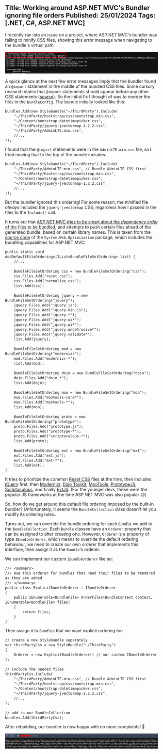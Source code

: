 Title: Working around ASP.NET MVC's Bundler ignoring file orders
Published: 25/01/2024
Tags: [.NET, C#, ASP.NET MVC]
---

I recently ran into an issue on a project, where ASP.NET MVC's bundler was failing to minify CSS files, showing this error message when navigating to the bundle's virtual path:

![Minify Error](./img/minify-error.png)

A quick glance at the next few error messages imply that the bundler found an `@import` statement in the middle of the bundled CSS files. Some cursory research states that `@import` statements should appear before any other CSS statements ([source](https://www.thoughtco.com/difference-between-important-and-link-3466404)). So the initial fix I thought of was to reorder the files in the `BundleConfig`. The bundle initially looked like this:

```
bundles.Add(new StyleBundle("~/ThirdParty").Include(
    "~/ThirdParty/bootstrap/css/bootstrap.min.css",
    "~/Content/bootstrap-datetimepicker.css",
    "~/ThirdParty/jquery-jvectormap-1.2.2.css",
    "~/ThirdParty/AdminLTE.min.css",
    //...
));
```

I found that the `@import` statements were in the `AdminLTE.min.css` file, so I tried moving that to the top of the bundle includes:

```
bundles.Add(new StyleBundle("~/ThirdParty").Include(
    "~/ThirdParty/AdminLTE.min.css", // Bundle AdminLTE CSS first
    "~/ThirdParty/bootstrap/css/bootstrap.min.css",
    "~/Content/bootstrap-datetimepicker.css",
    "~/ThirdParty/jquery-jvectormap-1.2.2.css",
    //...
));
```

But the bundler ignored this ordering! For some reason, the minified file *always* included the `jquery-jvectormap` CSS, regardless how I passed in the files to the `Include()` call.

It turns out that [ASP.NET MVC tries to be smart about the *dependency order* of the files to be bundled](https://stackoverflow.com/a/19461440/2335880), and attempts to push certain files ahead of the generated bundle, based on certain library names. This is taken from the [source code](https://github.com/aspnet/AspNetWebOptimization/blob/master/src/System.Web.Optimization/BundleCollection.cs#L239) of the `System.Web.Optimization` package, which includes the bundlilng capabilities for ASP.NET MVC:

```
public static void AddDefaultFileOrderings(IList<BundleFileSetOrdering> list) {
    //...

    BundleFileSetOrdering css = new BundleFileSetOrdering("css");
    css.Files.Add("reset.css");
    css.Files.Add("normalize.css");
    list.Add(css);

    BundleFileSetOrdering jquery = new BundleFileSetOrdering("jquery");
    jquery.Files.Add("jquery.js");
    jquery.Files.Add("jquery-min.js");
    jquery.Files.Add("jquery-*");
    jquery.Files.Add("jquery-ui*");
    jquery.Files.Add("jquery.ui*");
    jquery.Files.Add("jquery.unobtrusive*");
    jquery.Files.Add("jquery.validate*");
    list.Add(jquery);

    BundleFileSetOrdering mod = new BundleFileSetOrdering("modernizr");
    mod.Files.Add("modernizr-*");
    list.Add(mod);

    BundleFileSetOrdering dojo = new BundleFileSetOrdering("dojo");
    dojo.Files.Add("dojo.*");
    list.Add(dojo);

    BundleFileSetOrdering moo = new BundleFileSetOrdering("moo");
    moo.Files.Add("mootools-core*");
    moo.Files.Add("mootools-*");
    list.Add(moo);

    BundleFileSetOrdering proto = new BundleFileSetOrdering("prototype");
    proto.Files.Add("prototype.js");
    proto.Files.Add("prototype-*");
    proto.Files.Add("scriptaculous-*");
    list.Add(proto);

    BundleFileSetOrdering ext = new BundleFileSetOrdering("ext");
    ext.Files.Add("ext.js");
    ext.Files.Add("ext-*");
    list.Add(ext);
}
```

It tries to prioritize the common [Reset CSS](https://meyerweb.com/eric/tools/css/reset/) files at the time, then includes [jQuery](https://jquery.com) first, then [Modernizr](https://github.com/Modernizr/Modernizr), [Dojo Toolkit](https://dojotoolkit.org/), [MooTools](https://mootools.net/), [PrototypeJS](http://prototypejs.org/), [Scriptaculous](http://script.aculo.us/), and finally [ExtJS](https://www.sencha.com/products/extjs/). (For the younger devs, these were the popular JS frameworks at the time ASP.NET MVC was also popular 😉)

So, how do we get around this default file ordering imposed by the built-in bundler? Unfortunately, it seems the `BundleCollection` class doesn't let you modify its ordering rules...

Turns out, we can override the bundle ordering for each `Bundle` we add to the `BundleCollection`. Each `Bundle` classes have an `Orderer` property that can be assigned to after creating one. However, `Orderer` is a property of type `IBundleOrderer`, which means to override the default ordering behaviour, we need to create our own orderer that implements this interface, then assign it as the `Bundle`'s orderer.

We can implement our custom `IBundleOrderer` like so:

```
/// <summary>
/// Use this orderer for bundles that need their files to be rendered as they are added
/// </summary>
public class ExplicitBundleOrderer : IBundleOrderer
{
	public IEnumerable<BundleFile> OrderFiles(BundleContext context, IEnumerable<BundleFile> files)
	{
		return files;
	}
}
```

Then assign it to `Bundle`s that we want explicit ordering for:
```
// create a new StyleBundle separately
var thirdPartyCss = new StyleBundle("~/ThirdParty")
{
	Orderer = new ExplicitBundleOrderer() // our custom IBundleOrderer
};

// include the needed files
thirdPartyCss.Include(
    "~/ThirdParty/AdminLTE.min.css", // Bundle AdminLTE CSS first
    "~/ThirdParty/bootstrap/css/bootstrap.min.css",
    "~/Content/bootstrap-datetimepicker.css",
    "~/ThirdParty/jquery-jvectormap-1.2.2.css",
    //...
);

// add to our BundleCollection
bundles.Add(thirdPartyCss);
```

After rebuilding, our bundler is now happy with no more complaints! 🎉

![No more errors](./img/minify-happy.png)
